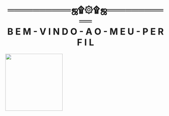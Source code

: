 <h1 align="center">══════════ஜ۩۞۩ஜ═══════════<br>   
                                                                                                                                                                                                                                                                                                 B E M - V I N D O - A O - M E U - P E R F I L                                                                                                          </h1>                                                                                                                                                                                                                              
<div align="rith">
  <a href="https://github.com/79-g">
  <img height="180em" src="https://github-readme-stats.vercel.app/api?username=79-g&show_icons=true&theme=dark&include_all_commits=true&count_private=true"/>
</div>           
